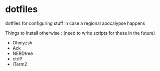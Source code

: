 # dotfiles
dotfiles for configuring stuff in case a regional apocalypse happens

Things to Install otherwise : (need to write scripts for these in the future)
- Ohmyzsh
- Ack
- NERDtree
- ctrlP
- iTerm2

